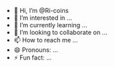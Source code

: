 - 👋 Hi, I’m @Ri-coins
- 👀 I’m interested in ...
- 🌱 I’m currently learning ...
- 💞️ I’m looking to collaborate on ...
- 📫 How to reach me ...
- 😄 Pronouns: ...
- ⚡ Fun fact: ...

<!---
Ri-coins/Ri-coins is a ✨ special ✨ repository because its `README.md` (this file) appears on your GitHub profile.
You can click the Preview link to take a look at your changes.
--->
